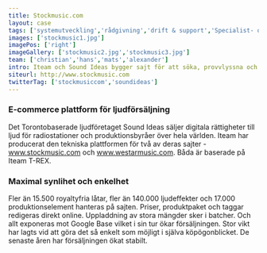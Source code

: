 ```yaml
---
title: Stockmusic.com
layout: case
tags: ['systemutveckling','rådgivning','drift & support','Specialist- och projektstöd']
images: ['stockmusic1.jpg']
imagePos: ['right']
imageGallery: ['stockmusic2.jpg','stockmusic3.jpg']
team: ['christian','hans','mats','alexander']
intro: Iteam och Sound Ideas bygger sajt för att söka, provvlyssna och köpa musik, ljudeffekter och produktionselement.
siteurl: http://www.stockmusic.com
twitterTag: ['stockmusiccom','soundideas']
---
```


### E-commerce plattform för ljudförsäljning
Det Torontobaserade ljudföretaget Sound Ideas säljer digitala rättigheter till ljud för radiostationer och produktionsbyråer över hela världen. Iteam har producerat den tekniska plattformen för två av deras sajter - www.stockmusic.com och www.westarmusic.com. Båda är baserade på Iteam T-REX. 

### Maximal synlihet och enkelhet
Fler än 15.500 royaltyfria låtar, fler än 140.000 ljudeffekter och 17.000 produktionselement hanteras på sajten. Priser, produktpaket och taggar redigeras direkt online. Uppladdning av stora mängder sker i batcher. Och allt exponeras mot Google Base vilket i sin tur ökar försäljningen. Stor vikt har lagts vid att göra det så enkelt som möjligt i själva köpögonblicket. De senaste åren har försäljningen ökat stabilt.
